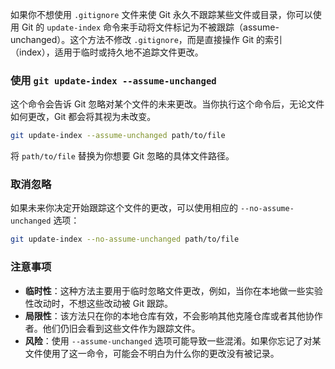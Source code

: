 如果你不想使用 `.gitignore` 文件来使 Git 永久不跟踪某些文件或目录，你可以使用 Git 的 `update-index` 命令来手动将文件标记为不被跟踪（assume-unchanged）。这个方法不修改 `.gitignore`，而是直接操作 Git 的索引（index），适用于临时或持久地不追踪文件更改。

### 使用 `git update-index --assume-unchanged`

这个命令会告诉 Git 忽略对某个文件的未来更改。当你执行这个命令后，无论文件如何更改，Git 都会将其视为未改变。

```bash
git update-index --assume-unchanged path/to/file
```

将 `path/to/file` 替换为你想要 Git 忽略的具体文件路径。

### 取消忽略
如果未来你决定开始跟踪这个文件的更改，可以使用相应的 `--no-assume-unchanged` 选项：

```bash
git update-index --no-assume-unchanged path/to/file
```

### 注意事项
- **临时性**：这种方法主要用于临时忽略文件更改，例如，当你在本地做一些实验性改动时，不想这些改动被 Git 跟踪。
- **局限性**：该方法只在你的本地仓库有效，不会影响其他克隆仓库或者其他协作者。他们仍旧会看到这些文件作为跟踪文件。
- **风险**：使用 `--assume-unchanged` 选项可能导致一些混淆。如果你忘记了对某文件使用了这一命令，可能会不明白为什么你的更改没有被记录。

